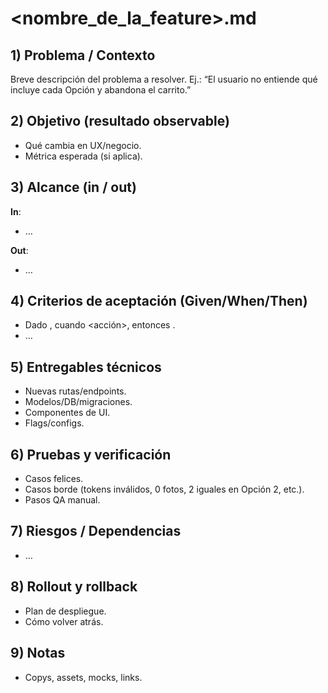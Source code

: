 # <nombre_de_la_feature>.md

## 1) Problema / Contexto
Breve descripción del problema a resolver. Ej.: “El usuario no entiende qué incluye cada Opción y abandona el carrito.”

## 2) Objetivo (resultado observable)
- Qué cambia en UX/negocio.
- Métrica esperada (si aplica).

## 3) Alcance (in / out)
**In**:  
- …

**Out**:  
- …

## 4) Criterios de aceptación (Given/When/Then)
- Dado <estado>, cuando <acción>, entonces <resultado>.
- …

## 5) Entregables técnicos
- Nuevas rutas/endpoints.
- Modelos/DB/migraciones.
- Componentes de UI.
- Flags/configs.

## 6) Pruebas y verificación
- Casos felices.
- Casos borde (tokens inválidos, 0 fotos, 2 iguales en Opción 2, etc.).
- Pasos QA manual.

## 7) Riesgos / Dependencias
- …

## 8) Rollout y rollback
- Plan de despliegue.
- Cómo volver atrás.

## 9) Notas
- Copys, assets, mocks, links.